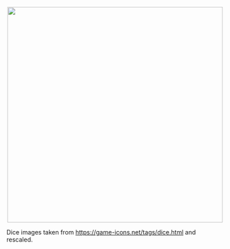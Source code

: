 <p align="center"><img width=500px src="https://i.imgur.com/NDrwQwb.png"></p>

Dice images taken from https://game-icons.net/tags/dice.html and rescaled.